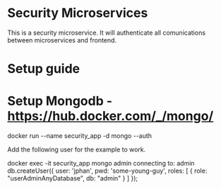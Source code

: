 # Security Microservices
This is a security microservice. It will authenticate all comunications between microservices and frontend. 

# Setup guide

# Setup Mongodb - https://hub.docker.com/_/mongo/

docker run --name security_app -d mongo --auth

Add the following user for the example to work.

docker exec -it security_app mongo admin
connecting to: admin
db.createUser({ user: 'jphan', pwd: 'some-young-guy', roles: [ { role: "userAdminAnyDatabase", db: "admin" } ] });
